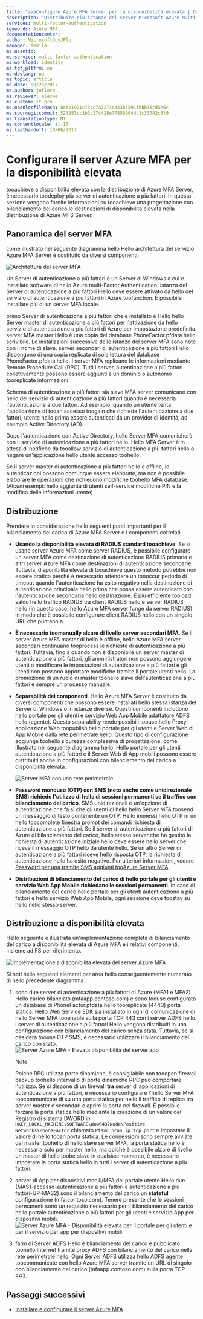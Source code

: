 ```yaml
---
title: "aaaConfigure Azure MFA Server per la disponibilità elevata | Documenti Microsoft"
description: "Distribuire più istanze del server Microsoft Azure Multi-Factor Authentication in configurazioni che offrono disponibilità elevata."
services: multi-factor-authentication
keywords: Azure MFA,
documentationcenter: 
author: MicrosoftGuyJFlo
manager: femila
ms.assetid: 
ms.service: multi-factor-authentication
ms.workload: identity
ms.tgt_pltfrm: na
ms.devlang: na
ms.topic: article
ms.date: 08/23/2017
ms.author: joflore
ms.reviewer: alexwe
ms.custom: it-pro
ms.openlocfilehash: 8c6b1921c734c7a7273e443b3591fbbb15cd5e6c
ms.sourcegitcommit: 523283cc1b3c37c428e77850964dc1c33742c5f0
ms.translationtype: MT
ms.contentlocale: it-IT
ms.lasthandoff: 10/06/2017
---
```

# <a name="configure-azure-multi-factor-authentication-server-for-high-availability"></a>Configurare il server Azure MFA per la disponibilità elevata

tooachieve a disponibilità elevata con la distribuzione di Azure MFA Server, è necessario toodeploy più server di autenticazione a più fattori. In questa sezione vengono fornite informazioni su tooachieve una progettazione con bilanciamento del carico le destinazioni di disponibilità elevata nella distribuzione di Azure MFS Server.

## <a name="mfa-server-overview"></a>Panoramica del server MFA

come illustrato nel seguente diagramma hello Hello architettura del servizio Azure MFA Server è costituito da diversi componenti:

 ![Architettura del server MFA](./media/mfa-server-high-availability/mfa-ha-architecture.png)

Un Server di autenticazione a più fattori è un Server di Windows a cui è installato software di hello Azure multi-Factor Authentication. istanza del Server di autenticazione a più fattori Hello deve essere attivato da hello del servizio di autenticazione a più fattori in Azure toofunction. È possibile installare più di un server MFA locale.

primo Server di autenticazione a più fattori che è installato è Hello hello Server master di autenticazione a più fattori per l'attivazione da hello servizio di autenticazione a più fattori di Azure per impostazione predefinita. server MFA master Hello è una copia del database PhoneFactor.pfdata hello scrivibile. Le installazioni successive delle istanze del server MFA sono note con il nome di slave. server secondari di autenticazione a più fattori Hello dispongono di una copia replicata di sola lettura del database PhoneFactor.pfdata hello. I server MFA replicano le informazioni mediante Remote Procedure Call (RPC). Tutti i server, autenticazione a più fattori collettivamente possono essere aggiunti a un dominio o autonomo tooreplicate informazioni.

Schema di autenticazione a più fattori sia slave MFA server comunicano con hello del servizio di autenticazione a più fattori quando è necessaria l'autenticazione a due fattori. Ad esempio, quando un utente tenta l'applicazione di tooan accesso toogain che richiede l'autenticazione a due fattori, utente hello prima essere autenticati da un provider di identità, ad esempio Active Directory (AD).

Dopo l'autenticazione con Active Directory, hello Server MFA comunicherà con il servizio di autenticazione a più fattori hello. Hello MFA Server è in attesa di notifiche da tooallow servizio di autenticazione a più fattori hello o negare un'applicazione hello utente accesso toohello.

Se il server master di autenticazione a più fattori hello è offline, le autenticazioni possono comunque essere elaborate, ma non è possibile elaborare le operazioni che richiedono modifiche toohello MFA database. (Alcuni esempi: hello aggiunta di utenti self-service modifiche PIN e la modifica delle informazioni utente)

## <a name="deployment"></a>Distribuzione

Prendere in considerazione hello seguenti punti importanti per il bilanciamento del carico di Azure MFA Server e i componenti correlati.

* **Usando la disponibilità elevata di RADIUS standard tooachieve**. Se si usano server Azure MFA come server RADIUS, è possibile configurare un server MFA come destinazione di autenticazione RADIUS primaria e altri server Azure MFA come destinazioni di autenticazione secondarie. Tuttavia, disponibilità elevata di tooachieve questo metodo potrebbe non essere pratica perché è necessario attendere un toooccur periodo di timeout quando l'autenticazione ha esito negativo nella destinazione di autenticazione principale hello prima che possa essere autenticato con l'autenticazione secondaria hello destinazione. È più efficiente tooload saldo hello traffico RADIUS tra client RADIUS hello e server RADIUS hello (in questo caso, hello Azure MFA server funge da server RADIUS) in modo che è possibile configurare client RADIUS hello con un singolo URL che puntano a.
* **È necessario toomanually alzare di livello server secondari MFA**. Se il server Azure MFA master di hello è offline, hello Azure MFA server secondari continuano tooprocess le richieste di autenticazione a più fattori. Tuttavia, fino a quando non è disponibile un server master di autenticazione a più fattori, gli amministratori non possono aggiungere utenti o modificare le impostazioni di autenticazione a più fattori e gli utenti non possono apportare modifiche tramite il portale utenti hello. La promozione di un ruolo di master toohello slave dell'autenticazione a più fattori è sempre un processo manuale.
* **Separabilità dei componenti**. Hello Azure MFA Server è costituito da diversi componenti che possono essere installati hello stessa istanza del Server di Windows o in istanze diverse. Questi componenti includono hello portale per gli utenti e servizio Web App Mobile adattatore ADFS hello (agente). Questo separability rende possibili toouse hello Proxy applicazione Web toopublish hello portale per gli utenti e Server Web di App Mobile dalla rete perimetrale hello. Questo tipo di configurazione aggiunge toohello sicurezza complessiva di progettazione, come illustrato nel seguente diagramma hello. Hello portale per gli utenti autenticazione a più fattori e il Server Web di App mobili possono essere distribuiti anche in configurazioni con bilanciamento del carico a disponibilità elevata.

   ![Server MFA con una rete perimetrale](./media/mfa-server-high-availability/mfasecurity.png)

* **Password monouso (OTP) con SMS (noto anche come unidirezionale SMS) richiede l'utilizzo di hello di sessioni permanenti se il traffico con bilanciamento del carico**. SMS unidirezionali è un'opzione di autenticazione che fa sì che gli utenti di hello hello Server MFA toosend un messaggio di testo contenente un OTP. Hello immessi hello OTP in un hello toocomplete finestra prompt dei comandi richiesta di autenticazione a più fattori. Se il server di autenticazione a più fattori di Azure di bilanciamento del carico, hello stesso server che ha gestito la richiesta di autenticazione iniziale hello deve essere hello server che riceve il messaggio OTP hello da utente hello. Se un altro Server di autenticazione a più fattori riceve hello risposta OTP, la richiesta di autenticazione hello ha esito negativo. Per ulteriori informazioni, vedere [Password per una tramite SMS aggiunti tooAzure Server MFA](https://blogs.technet.microsoft.com/enterprisemobility/2015/03/02/one-time-password-over-sms-added-to-azure-mfa-server).
* **Distribuzioni di bilanciamento del carico di hello portale per gli utenti e servizio Web App Mobile richiedano le sessioni permanenti**. In caso di bilanciamento del carico hello portale per gli utenti autenticazione a più fattori e hello servizio Web App Mobile, ogni sessione deve toostay su hello nello stesso server.

## <a name="high-availability-deployment"></a>Distribuzione a disponibilità elevata

Hello seguente è illustrata un'implementazione completa di bilanciamento del carico a disponibilità elevata di Azure MFA e i relativi componenti, insieme ad FS per riferimento.

 ![Implementazione a disponibilità elevata del server Azure MFA](./media/mfa-server-high-availability/mfa-ha-deployment.png)

Si noti hello seguenti elementi per area hello conseguentemente numerato di hello precedente diagramma.

1. sono due server di autenticazione a più fattori di Azure (MFA1 e MFA2) Hello carico bilanciato (mfaapp.contoso.com) e sono toouse configurato un database di PhoneFactor.pfdata hello tooreplicate (4443) porta statica. Hello Web Service SDK sia installato in ogni di comunicazione di hello Server MFA tooenable sulla porta TCP 443 con i server ADFS hello. i server di autenticazione a più fattori Hello vengono distribuiti in una configurazione con bilanciamento del carico senza stata. Tuttavia, se si desidera toouse OTP SMS, è necessario utilizzare il bilanciamento del carico con stato.
   ![Server Azure MFA - Elevata disponibilità del server app](./media/mfa-server-high-availability/mfaapp.png)

   > [!NOTE]
   > Poiché RPC utilizza porte dinamiche, è consigliabile non tooopen firewall backup toohello intervallo di porte dinamiche RPC può comportare l'utilizzo. Se si dispone di un firewall **tra** server di applicazioni di autenticazione a più fattori, è necessario configurare l'hello Server MFA toocommunicate di su una porta statica per hello il traffico di replica tra server master e secondari e aprire la porta nel firewall. È possibile forzare la porta statica hello mediante la creazione di un valore del Registro di sistema DWORD in ```HKEY_LOCAL_MACHINE\SOFTWARE\Wow6432Node\Positive Networks\PhoneFactor``` chiamato ```Pfsvc_ncan_ip_tcp_port``` e impostare il valore di hello tooan porta statica. Le connessioni sono sempre avviate dal master toohello di hello slave server MFA, la porta statica hello è necessaria solo per master hello, ma poiché è possibile alzare di livello un master di hello toobe slave in qualsiasi momento, è necessario impostare la porta statica hello in tutti i server di autenticazione a più fattori.

2. server di App per dispositivi mobili/MFA del portale utente Hello due (MAS1-accesso-autenticazione a più fattori e autenticazione a più fattori-UP-MAS2) sono il bilanciamento del carico un **stateful** configurazione (mfa.contoso.com). Tenere presente che le sessioni permanenti sono un requisito necessario per il bilanciamento del carico hello portale autenticazione a più fattori per gli utenti e servizio App per dispositivi mobili.
   ![Server Azure MFA - Disponibilità elevata per il portale per gli utenti e per il servizio per app per dispositivi mobili](./media/mfa-server-high-availability/mfaportal.png)
3. farm di Server ADFS Hello è bilanciamento del carico e pubblicato toohello Internet tramite proxy ADFS con bilanciamento del carico nella rete perimetrale hello. Ogni Server ADFS utilizza hello ADFS agente toocommunicate con hello Azure MFA server tramite un URL di singolo con bilanciamento del carico (mfaapp.contoso.com) sulla porta TCP 443.

## <a name="next-steps"></a>Passaggi successivi

* [Installare e configurare il server Azure MFA](multi-factor-authentication-get-started-server.md)
